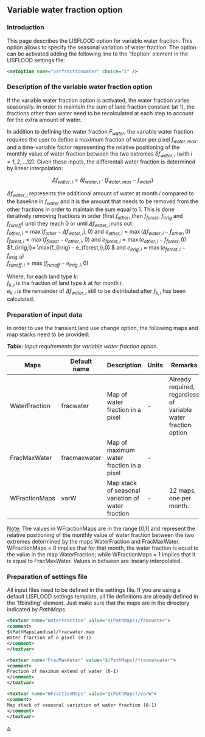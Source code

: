 ## Variable water fraction option


### Introduction

This page describes the LISFLOOD option for variable water fraction.
This option allows to specify the seasonal variation of water fraction.
The option can be activated adding the following line to the 'lfoption' element in the LISFLOOD settings file:

```xml 
<setoption name="varfractionwater" choice="1" />
```


### Description of the variable water fraction option

If the variable water fraction option is activated, the water fraction varies seasonally.
In order to maintain the sum of land fraction constant (at 1), the fractions other than water need to be recalculated at each step to account for the extra amount of water.

In addition to defining the water fraction $F_{water}$, the variable water fraction requires the user to define a maximum fraction of water per pixel $f_{water,max}$ and a time-variable factor representing the relative positioning of the monthly value of water fraction between the two extremes $\delta f_{water,i}$ (with $i = 1,2,\ldots 12$).
Given these inputs, the differentail water fraction is determined by linear interpolation:

$$
\Delta f_{water,i} = \delta f_{water,i} \cdot \left ( f_{water,max} - f_{water} \right )
$$

$\Delta f_{water,i}$ represents the additional amount of water at month $i$ compared to the baseline in $f_{water}$ and it is the amount that needs to be removed from the other fractions in order to maintain the sum equal to 1.
This is done iteratively removing fractions in order (first $f_{other}$, then $f_{forest}$, $f_{irrig}$ and $f_{runoff}$)  until they reach $0$ or until $\Delta f_{water,i}$ runs out:
<br>$f_{other,i}=\max(f_{other} - \Delta f_{water,i}),0)$ and $e_{other,i}= \max(\Delta f_{water,i} - f_{other},0)$
<br>$f_{forest,i}=\max(f_{forest} - e_{other,i},0)$ and $e_{forest,i}=\max(e_{other,i} - f_{forest},0)$
<br>$f_{irrig,i}= \max(f_{irrig} - e_{forest,i},0) $ and $e_{irrig,i}= \max(e_{forest,i} - f_{irrig,0})$
<br>$f_{runoff,i}= \max(f_{runoff} - e_{irrig,i},0)$

Where, for each land type $k$:
   <br> $f_{k,i}$ is the fraction of land type $k$ at for month $i$;
   <br> $e_{k,i}$ is the remainder of $\Delta f_{water,i}$ still to be distributed after $f_{k,i}$ has been calculated.


### Preparation of input data

In order to use the transient land use change option, the following maps and map stacks need to be provided:

***Table:***  *Input requirements for variable water fraction option.*                                                                              

| **Maps**        | **Default name**  | **Description**                                   | **Units** | **Remarks**                                                   |
| ----------------| ----------------- | ------------------------------------------------- | --------- | ------------------------------------------------------------- |
| WaterFraction   | fracwater         | Map of water fraction in a pixel                  | -         | Already required, regardless of variable water fraction option|
| FracMaxWater    | fracmaxwater      | Map of maximum water fraction in a pixel          | -         |                                                               |
| WFractionMaps   | varW              | Map stack of seasonal variation of water fraction | -         | 12 maps, one per month.                                       |

<u>Note:</u> The values in WFractionMaps are in the range [0,1] and represent the relative positioning of the monthly value of water fraction between the two extremes determined by the maps WaterFraction and FracMaxWater. WFractionMaps = 0 implies that for that month, the water fraction is equal to the value in the map WaterFraction; while WFractionMaps = 1 implies that it is equal to FracMaxWater. Values in between are linearly interpolated.

### Preparation of settings file

All input files need to be defined in the settings file.
If you are using a default LISFLOOD settings template, all file definitions are already defined in the 'lfbinding' element.
Just make sure that the maps are in the directory indicated by *PathMaps*.

```xml
<textvar name="WaterFraction" value="$(PathMaps)/fracwater">
<comment>
$(PathMapsLanduse)/fracwater.map
Water fraction of a pixel (0-1)
</comment>
</textvar>

<textvar name="FracMaxWater" value="$(PathMaps)/fracmaxwater">
<comment>
Fraction of maximum extend of water (0-1)
</comment>
</textvar>

<textvar name="WFractionMaps" value="$(PathMaps)/varW">
<comment>
Map stack of seasonal variation of water fraction (0-1)
</comment>
</textvar>
```

[🔝](#top)
